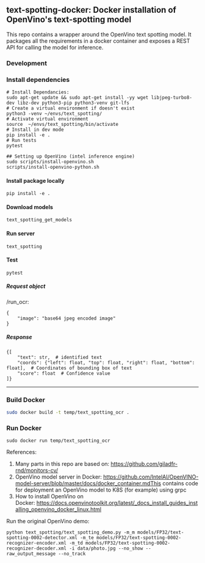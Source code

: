 ## text-spotting-docker: Docker installation of OpenVino's text-spotting model

This repo contains a wrapper around the OpenVino text spotting model. 
It packages all the requirements in a docker container and exposes a REST API for calling the model for inference.

### Development

### Install dependencies
```shell script
# Install Dependancies:
sudo apt-get update && sudo apt-get install -yy wget libjpeg-turbo8-dev libz-dev python3-pip python3-venv git-lfs
# Create a virtual environment if doesn't exist
python3 -venv ~/envs/text_spotting/
# Activate virtual environment
source  ~/envs/text_spotting/bin/activate
# Install in dev mode
pip install -e .
# Run tests
pytest

## Setting up OpenVino (intel inference engine)
sudo scripts/install-openvino.sh
scripts/install-openvino-python.sh
```

#### Install package locally
```shell script
pip install -e .
```



#### Download models
```shell script
text_spotting_get_models
```

#### Run server
```shell script
text_spotting
```

#### Test
```shell script
pytest
```


##### Request object
/run_ocr:
```
{
    "image": "base64 jpeg encoded image"
}
```

##### Response
```
{[
    "text": str,  # identified text
    "coords": {"left": float, "top": float, "right": float, "bottom": float],  # Coordinates of bounding box of text
    "score": float  # Confidence value
]}
```
---

### Build Docker

```sh
sudo docker build -t temp/text_spotting_ocr .
```

### Run Docker

```
sudo docker run temp/text_spotting_ocr
```
References:

1. Many parts in this repo are based on: https://github.com/giladfr-rnd/monitors-cv/
1. OpenVino model server in Docker: https://github.com/IntelAI/OpenVINO-model-server/blob/master/docs/docker_container.mdThis contains code for deployment an OpenVino model to K8S (for example) using grpc
1. How to install OpenVino on Docker: https://docs.openvinotoolkit.org/latest/_docs_install_guides_installing_openvino_docker_linux.html

Run the original OpenVino demo:
```
python text_spotting/text_spotting_demo.py -m_m models/FP32/text-spotting-0002-detector.xml -m_te models/FP32/text-spotting-0002-recognizer-encoder.xml -m_td models/FP32/text-spotting-0002-recognizer-decoder.xml -i data/photo.jpg --no_show --raw_output_message --no_track
```
